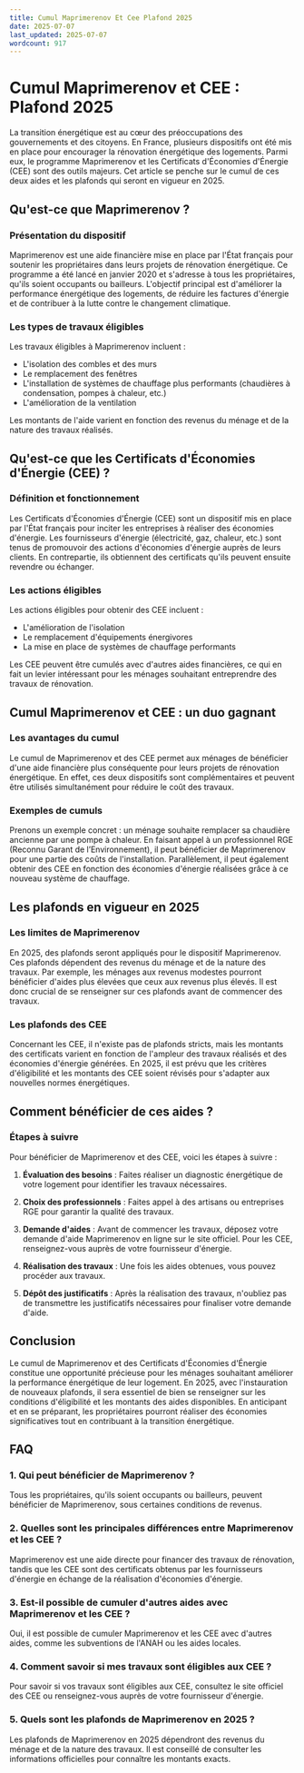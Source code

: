 ```yaml
---
title: Cumul Maprimerenov Et Cee Plafond 2025
date: 2025-07-07
last_updated: 2025-07-07
wordcount: 917
---
```


# Cumul Maprimerenov et CEE : Plafond 2025

La transition énergétique est au cœur des préoccupations des gouvernements et des citoyens. En France, plusieurs dispositifs ont été mis en place pour encourager la rénovation énergétique des logements. Parmi eux, le programme Maprimerenov et les Certificats d'Économies d'Énergie (CEE) sont des outils majeurs. Cet article se penche sur le cumul de ces deux aides et les plafonds qui seront en vigueur en 2025.

## Qu'est-ce que Maprimerenov ?

### Présentation du dispositif

Maprimerenov est une aide financière mise en place par l'État français pour soutenir les propriétaires dans leurs projets de rénovation énergétique. Ce programme a été lancé en janvier 2020 et s'adresse à tous les propriétaires, qu'ils soient occupants ou bailleurs. L'objectif principal est d'améliorer la performance énergétique des logements, de réduire les factures d'énergie et de contribuer à la lutte contre le changement climatique.

### Les types de travaux éligibles

Les travaux éligibles à Maprimerenov incluent :

- L'isolation des combles et des murs
- Le remplacement des fenêtres
- L'installation de systèmes de chauffage plus performants (chaudières à condensation, pompes à chaleur, etc.)
- L'amélioration de la ventilation

Les montants de l'aide varient en fonction des revenus du ménage et de la nature des travaux réalisés.

## Qu'est-ce que les Certificats d'Économies d'Énergie (CEE) ?

### Définition et fonctionnement

Les Certificats d'Économies d'Énergie (CEE) sont un dispositif mis en place par l'État français pour inciter les entreprises à réaliser des économies d'énergie. Les fournisseurs d'énergie (électricité, gaz, chaleur, etc.) sont tenus de promouvoir des actions d'économies d'énergie auprès de leurs clients. En contrepartie, ils obtiennent des certificats qu'ils peuvent ensuite revendre ou échanger.

### Les actions éligibles

Les actions éligibles pour obtenir des CEE incluent :

- L'amélioration de l'isolation
- Le remplacement d'équipements énergivores
- La mise en place de systèmes de chauffage performants

Les CEE peuvent être cumulés avec d'autres aides financières, ce qui en fait un levier intéressant pour les ménages souhaitant entreprendre des travaux de rénovation.

## Cumul Maprimerenov et CEE : un duo gagnant

### Les avantages du cumul

Le cumul de Maprimerenov et des CEE permet aux ménages de bénéficier d'une aide financière plus conséquente pour leurs projets de rénovation énergétique. En effet, ces deux dispositifs sont complémentaires et peuvent être utilisés simultanément pour réduire le coût des travaux.

### Exemples de cumuls

Prenons un exemple concret : un ménage souhaite remplacer sa chaudière ancienne par une pompe à chaleur. En faisant appel à un professionnel RGE (Reconnu Garant de l’Environnement), il peut bénéficier de Maprimerenov pour une partie des coûts de l'installation. Parallèlement, il peut également obtenir des CEE en fonction des économies d'énergie réalisées grâce à ce nouveau système de chauffage.

## Les plafonds en vigueur en 2025

### Les limites de Maprimerenov

En 2025, des plafonds seront appliqués pour le dispositif Maprimerenov. Ces plafonds dépendent des revenus du ménage et de la nature des travaux. Par exemple, les ménages aux revenus modestes pourront bénéficier d'aides plus élevées que ceux aux revenus plus élevés. Il est donc crucial de se renseigner sur ces plafonds avant de commencer des travaux.

### Les plafonds des CEE

Concernant les CEE, il n'existe pas de plafonds stricts, mais les montants des certificats varient en fonction de l'ampleur des travaux réalisés et des économies d'énergie générées. En 2025, il est prévu que les critères d'éligibilité et les montants des CEE soient révisés pour s'adapter aux nouvelles normes énergétiques.

## Comment bénéficier de ces aides ?

### Étapes à suivre

Pour bénéficier de Maprimerenov et des CEE, voici les étapes à suivre :

1. **Évaluation des besoins** : Faites réaliser un diagnostic énergétique de votre logement pour identifier les travaux nécessaires.
  
2. **Choix des professionnels** : Faites appel à des artisans ou entreprises RGE pour garantir la qualité des travaux.

3. **Demande d'aides** : Avant de commencer les travaux, déposez votre demande d'aide Maprimerenov en ligne sur le site officiel. Pour les CEE, renseignez-vous auprès de votre fournisseur d'énergie.

4. **Réalisation des travaux** : Une fois les aides obtenues, vous pouvez procéder aux travaux.

5. **Dépôt des justificatifs** : Après la réalisation des travaux, n'oubliez pas de transmettre les justificatifs nécessaires pour finaliser votre demande d'aide.

## Conclusion

Le cumul de Maprimerenov et des Certificats d'Économies d'Énergie constitue une opportunité précieuse pour les ménages souhaitant améliorer la performance énergétique de leur logement. En 2025, avec l'instauration de nouveaux plafonds, il sera essentiel de bien se renseigner sur les conditions d'éligibilité et les montants des aides disponibles. En anticipant et en se préparant, les propriétaires pourront réaliser des économies significatives tout en contribuant à la transition énergétique.

## FAQ

### 1. Qui peut bénéficier de Maprimerenov ?

Tous les propriétaires, qu'ils soient occupants ou bailleurs, peuvent bénéficier de Maprimerenov, sous certaines conditions de revenus.

### 2. Quelles sont les principales différences entre Maprimerenov et les CEE ?

Maprimerenov est une aide directe pour financer des travaux de rénovation, tandis que les CEE sont des certificats obtenus par les fournisseurs d'énergie en échange de la réalisation d'économies d'énergie.

### 3. Est-il possible de cumuler d'autres aides avec Maprimerenov et les CEE ?

Oui, il est possible de cumuler Maprimerenov et les CEE avec d'autres aides, comme les subventions de l'ANAH ou les aides locales.

### 4. Comment savoir si mes travaux sont éligibles aux CEE ?

Pour savoir si vos travaux sont éligibles aux CEE, consultez le site officiel des CEE ou renseignez-vous auprès de votre fournisseur d'énergie.

### 5. Quels sont les plafonds de Maprimerenov en 2025 ?

Les plafonds de Maprimerenov en 2025 dépendront des revenus du ménage et de la nature des travaux. Il est conseillé de consulter les informations officielles pour connaître les montants exacts.